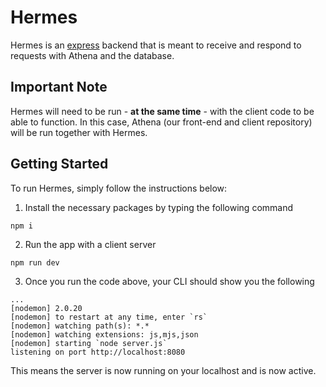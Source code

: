 # Hermes

Hermes is an [express](https://expressjs.com/) backend that is meant to receive and respond to requests with Athena and the database.


## Important Note
Hermes will need to be run - **at the same time** - with the client code to be able to function. In this case, Athena (our front-end and client repository) will be run together with Hermes.

## Getting Started

To run Hermes, simply follow the instructions below:
1. Install the necessary packages by typing the following command
  ```
  npm i
  ```
  
2. Run the app with a client server
  ```
  npm run dev
  ```
  
3. Once you run the code above, your CLI should show you the following
  ```
  ...
  [nodemon] 2.0.20
  [nodemon] to restart at any time, enter `rs`
  [nodemon] watching path(s): *.*
  [nodemon] watching extensions: js,mjs,json
  [nodemon] starting `node server.js`
  listening on port http://localhost:8080
  ```
  This means the server is now running on your localhost and is now active.
